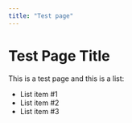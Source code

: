 ```yaml
---
title: "Test page"
---
```

# Test Page Title
This is a test page and this is a list:

- List item #1
- List item #2
- List item #3